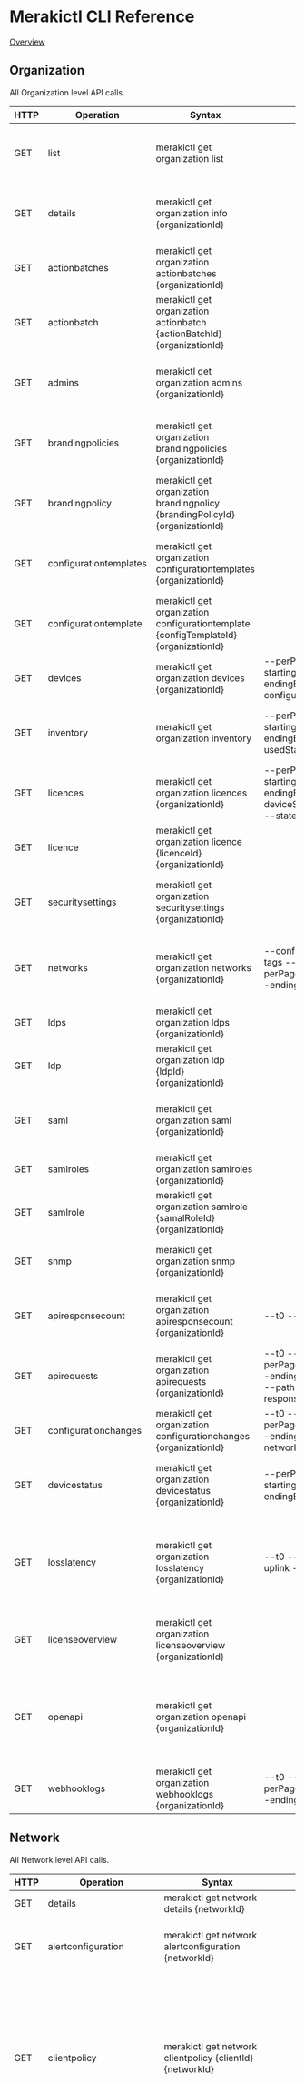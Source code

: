 # Merakictl CLI Reference 

[Overview](https://github.com/ddexterpark/merakictl/cmd/README.md)



## Organization

All Organization level API calls. 

 HTTP | Operation | Syntax | Filters | Description |
----- | --------- | ------ | ----------- | ----------- |
 GET  | list | merakictl get organization list | | List the organizations that the user has privileges on.
 GET  | details | merakictl get organization info {organizationId} | | List a specific organization that the user has privileges on. 
 GET  | actionbatches | merakictl get organization actionbatches {organizationId} | | Return The List Of Action Batches In The Organization.
 GET  | actionbatch | merakictl get organization actionbatch {actionBatchId} {organizationId} | | Return A Single Action Batch.
 GET  | admins | merakictl get organization admins {organizationId} | | List The Dashboard Administrators In This Organization.
 GET  | brandingpolicies | merakictl get organization brandingpolicies {organizationId} | | Return The Branding Policy IDs Of An Organization.
 GET  | brandingpolicy | merakictl get organization brandingpolicy {brandingPolicyId} {organizationId} | | Return The Branding Policies Of An Organization.
 GET  | configurationtemplates | merakictl get organization configurationtemplates {organizationId} | | List The Configuration Templates For This Organization.
 GET  | configurationtemplate | merakictl get organization configurationtemplate {configTemplateId} {organizationId} | | Return a Configuration Template For This Organization.
 GET  | devices | merakictl get organization devices {organizationId} | --perPage --startingAfter --endingBefore --configurationUpdatedAfter |  List the devices in an organization.
 GET  | inventory | merakictl get organization inventory |  --perPage --startingAfter --endingBefore --usedState --search | Return The Device Inventory For An Organization.
 GET  | licences | merakictl get organization licences {organizationId} | --perPage --startingAfter --endingBefore --deviceSerial --networkId --state | List The Licenses For An Organization.
 GET  | licence | merakictl get organization licence {licenceId} {organizationId} | | List A Single License For An Organization.
 GET  | securitysettings | merakictl get organization securitysettings {organizationId} | | Returns The Login Security Settings For An Organization.
 GET  | networks | merakictl get organization networks {organizationId} | --configTemplateId --tags --tagsFilterType --perPage --startingAfter --endingBefore | List the networks that the user has privileges on in an organization.
 GET  | ldps | merakictl get organization ldps {organizationId} | | List the SAML IdPs in your organization.
 GET  | ldp | merakictl get organization ldp {ldpId} {organizationId} | | List a SAML IdP in your organization.
 GET  | saml | merakictl get organization saml {organizationId} | | Returns the SAML SSO enabled settings for an organization.
 GET  | samlroles | merakictl get organization samlroles {organizationId} | | List the SAML roles for this organization.
 GET  | samlrole | merakictl get organization samlrole {samalRoleId} {organizationId} | | List a single SAML role for this organization.
 GET  | snmp | merakictl get organization snmp {organizationId} | | Return the SNMP settings for an organization.
 GET  | apiresponsecount | merakictl get organization apiresponsecount {organizationId} | --t0 --t1 --timespan | Return an aggregated overview of API requests data.
 GET  | apirequests | merakictl get organization apirequests {organizationId} | --t0 --t1 --timespan --perPage --startingAfter --endingBefore --adminId --path --method --responseCode --sourceIp | List the API requests made by an organization
 GET  | configurationchanges | merakictl get organization configurationchanges {organizationId} | --t0 --t1 --timespan --perPage --startingAfter --endingBefore --networkId --adminId | View the Change Log for your organization.
 GET  | devicestatus | merakictl get organization devicestatus {organizationId}  | --perPage --startingAfter --endingBefore | List the status of every Meraki device in the organization.
 GET  | losslatency | merakictl get organization losslatency {organizationId} | --t0 --t1 --timespan --uplink --ip | Return the uplink loss and latency for every MX in the organization from at latest 2 minutes ago.
 GET  | licenseoverview | merakictl get organization licenseoverview {organizationId} | | Return an overview of the license state for an organization.
 GET  | openapi | merakictl get organization openapi {organizationId} | | Return the OpenAPI 2.0 Specification of the organization's API documentation in JSON.
 GET  | webhooklogs | merakictl get organization webhooklogs {organizationId} | --t0 --t1 --timespan --perPage --startingAfter --endingBefore --url | Return the log of webhook POSTs sent.
 
 
## Network

All Network level API calls. 

 HTTP | Operation | Syntax | Filters | Description |
----- | --------- | ------ | ----------- | ----------- |
 GET  | details | merakictl get network details {networkId} | | Return a network.
 GET  | alertconfiguration | merakictl get network alertconfiguration {networkId} | | Return the alert configuration for this network.
 GET  | clientpolicy | merakictl get network clientpolicy {clientId} {networkId} | | Return the policy assigned to a client on the network. Clients can be identified by a client key or either the MAC or IP depending on whether the network uses Track-by-IP.
 GET  | clientsplashauthorization | merakictl get network clientsplashauthorization {clientId} {networkId} | | Return the splash authorization for a client, for each SSID they've associated with through splash. Only enabled SSIDs with Click-through splash enabled will be included. Clients can be identified by a client key or either the MAC or IP depending on whether the network uses Track-by-IP.
 GET  | devices | merakictl get network devices {networkId} | | List the devices in a network.
 GET  | firmwareupgrades | merakictl get network firmwareupgrades {networkId} | | Get current maintenance window for a network.
 GET  | floorplans | merakictl get network floorplans {networkId} | | List the floor plans that belong to your network.
 GET  | floorplan | merakictl get network floorplan {floorPlanId} {networkId} | | Find a floor plan by ID.
 GET  | grouppolicies | merakictl get network grouppolicies {networkId} | | List the group policies in a network.
 GET  | grouppolicy | merakictl get network grouppolicy {groupPolicyId} {networkId} | | Display a group policy.
 GET  | merakiauthusers | merakictl get network merakiauthusers {networkId} | | List the users configured under Meraki Authentication for a network (splash guest or RADIUS users for a wireless network, or client VPN users for a wired network).
 GET  | merakiauthuser | merakictl get network merakiauthuser {merakiAuthUserId} {networkId} | | Return the Meraki Auth splash guest, RADIUS, or client VPN user.
 GET  | mqttbrokers | merakictl get network mqttbrokers {networkId} | | List the MQTT brokers for this network.
 GET  | mqttbroker | merakictl get network mqttbroker {mqttBrokerId} {networkId} | | Return an MQTT broker.
 GET  | netflow | merakictl get network netflow {networkId} | | Return the NetFlow traffic reporting settings for a network.
 GET  | channelutilization | merakictl get network channelutilization {networkId} | --t0 --t1 --timespan --resolution --perPage --startingAfter --endingBefore | Get the channel utilization over each radio for all APs in a network.
 GET  | piikeys | merakictl get network piikeys {networkId} | --username --email --mac --serial --imei --bluetoothMac | List the keys required to access Personally Identifiable Information (PII) for a given identifier. Exactly one identifier will be accepted. If the organization contains org-wide Systems Manager users matching the key provided then there will be an entry with the key "0" containing the applicable keys.
 GET  | piirequests | merakictl get network piirequests {networkId} | | List the PII requests for this network or organization.
 GET  | piirequest | merakictl get network piirequest {requestId} {networkId} | | Return a PII request.
 GET  | smdevices | merakictl get network smdevices {networkId} | --username --email --mac --serial --imei --bluetoothMac  | Given a piece of Personally Identifiable Information (PII), return the Systems Manager device ID(s) associated with that identifier. These device IDs can be used with the Systems Manager API endpoints to retrieve device details. Exactly one identifier will be accepted.
 GET  | smowners | merakictl get network smowners {networkId} | --username --email --mac --serial --imei --bluetoothMac  | Given a piece of Personally Identifiable Information (PII), return the Systems Manager owner ID(s) associated with that identifier. These owner IDs can be used with the Systems Manager API endpoints to retrieve owner details. Exactly one identifier will be accepted.
 GET  | settings | merakictl get network settings {networkId} | | Return the settings for a network.
 GET  | snmp | merakictl get network snmp {networkId} | | Return the SNMP settings for a network.
 GET  | syslog | merakictl get network syslog {networkId} | | List the syslog servers for a network.
 GET  | trafficanalysis | merakictl get network trafficanalysis {networkId} | | Return the traffic analysis settings for a network.
 GET  | trafficshaping | merakictl get network trafficshaping {networkId} | | Returns the application categories for traffic shaping rules.
 GET  | dscp | merakictl get network dscp {networkId} | | Returns the available DSCP tagging options for your traffic shaping rules.
 GET  | httpservers | merakictl get network httpservers {networkId} | | List the HTTP servers for a network.
 GET  | httpserver | merakictl get network httpserver {httpServerId} {networkId} | | Return an HTTP server for a network.
 GET  | webhooktest | merakictl get network webhooktest {weebhookTestId} {networkId} | | Return the status of a webhook test for a network.
 GET  | bluetoothclients | merakictl get network bluetoothclients {networkId} | --t0 --t1 --timespan --perPage --startingAfter --endingBefore --includeConnectivityHistory | List the Bluetooth clients seen by APs in this network.
 GET  | bluetoothclient | merakictl get network bluetoothclient {bluetoothClientId} {networkId} | --includeConnectivityHistory --connectivityHistoryTimespan | Return a Bluetooth client. Bluetooth clients can be identified by their ID or their MAC.
 GET  | clienttraffichistory | merakictl get network clienttraffichistory {clientId} {networkId} | --perPage --startingAfter --endingBefore | Return the client's network traffic data over time. Usage data is in kilobytes. This endpoint requires detailed traffic analysis to be enabled on the Network-wide > General page. Clients can be identified by a client key or either the MAC or IP depending on whether the network uses Track-by-IP.
 GET  | clientusagehistory | merakictl get network clientusagehistory {clientId} {networkId} | | Return the client's daily usage history. Usage data is in kilobytes. Clients can be identified by a client key or either the MAC or IP depending on whether the network uses Track-by-IP.
 GET  | networkclients | merakictl get network networkclients {networkId} | --t0 --timespan --perPage --startingAfter --endingBefore | List the clients that have used this network in the timespan.
 GET  | clientidentifier | merakictl get network clientidentifier {clientId} {networkId} | | Return the client associated with the given identifier. Clients can be identified by a client key or either the MAC or IP depending on whether the network uses Track-by-IP.
 GET  | environmentalevents | merakictl get network environmentalevents {networkId} | --includedEventTypes[] --excludedEventTypes[] --sensorSerial --gatewaySerial --perPage --startingAfter --endingBefore | List the environmental events for the network.
 GET  | events | merakictl get network events {networkId} | --productType --includedEventTypes[] --excludedEventTypes[] --deviceMac --deviceSerial --deviceName --clientIp --clientMac --clientName --smDeviceMac --smDeviceName --perPage --startingAfter --endingBefore | List the events for the network.
 GET  | splashloginattempts | merakictl get network splashloginattempts {networkId} | --splashLoginAttempts --ssidNumber --loginIdentifier --timespan | List the splash login attempts for a network.
 GET  | traffic | merakictl get network traffic {networkId} | --t0 --timespan --deviceType | Return the traffic analysis data for this network. Traffic analysis with hostname visibility must be enabled on the network.


## Device

All Device level API calls. 

 HTTP | Operation | Syntax | Filters | Description |
----- | --------- | ------ | ----------- | ----------- |
 GET  | managementinterface | merakictl get device managementinterface {serial} | | Return the management interface settings for a device.
 GET  | device | merakictl get device details {serial} |  | Return a single device.
 GET  | clients | merakictl get device clients {serial} | --t0 --timespan | List the clients of a device, up to a maximum of a month ago. The usage of each client is returned in kilobytes. If the device is a switch, the switchport is returned; otherwise the switchport field is null.
 GET  | lldpcdp | merakictl get device lldpcdp {serial} | | List LLDP and CDP information for a device.
 GET  | uplinkloss | merakictl get device uplinkloss {serial} | --t0 --t1 --timespan --resolution --uplink --ip | Get the uplink loss percentage and latency in milliseconds for a wired network device.
 
 
 
## MX Appliance 
 
 All MX level API calls. 
 
  HTTP | Operation | Syntax | Filters | Description |
 ----- | --------- | ------ | ----------- | ----------- |
 GET  | connectivitymonitoringdestinations | merakictl get mx connectivitymonitoringdestinations {networkId} | | Return the connectivity testing destinations for an MX network.
 GET  | contentfilteringcategories | merakictl get mx contentfilteringcategories {networkId} | | List all available content filtering categories for an MX network.
 GET  | contentfiltering | merakictl get mx contentfiltering {networkId} | | Return the content filtering settings for an MX network.
 GET  | cellularfirewallrules | merakictl get mx cellularfirewallrules {networkId} | | Return the cellular firewall rules for an MX network.
 GET  | firewalledservices | merakictl get mx firewalledservices {networkId} | | List the appliance services and their accessibility rules.
 GET  | firewalledservice | merakictl get mx firewalledservice {service} {networkId} | | Return the accessibility settings of the given service ('ICMP', 'web', or 'SNMP').
 GET  | inboundfirewallrules | merakictl get mx inboundfirewallrules {networkId} | | Return the inbound firewall rules for an MX network.
 GET  | l3firewallrules | merakictl get mx l3firewallrules {networkId} | | Return the L3 firewall rules for an MX network.
 GET  | l7applicationcategories | merakictl get mx l7applicationcategories {networkId} | | Return the L7 firewall application categories and their associated applications for an MX network.
 GET  | l7firewallrules | merakictl get mx l7firewallrules {networkId} | | List the MX L7 firewall rules for an MX network.
 GET  | onetomanynatrules | merakictl get mx onetomanynatrules {networkId} | | Return the 1:Many NAT mapping rules for an MX network.
 GET  | onetoonenatrules | merakictl get mx onetoonenatrules {networkId} | | Return the 1:1 NAT mapping rules for an MX network.
 GET  | portforwardingrules | merakictl get mx portforwardingrules {networkId} | | Return the port forwarding rules for an MX network.
 GET  | ports | merakictl get mx ports {networkId} | | List per-port VLAN settings for all ports of a MX.
 GET  | port | merakictl get mx port {portId} {networkId} | | Return per-port VLAN settings for a single MX port.
 GET  | networkintrusion | merakictl get mx networkintrusion {networkId} | | Returns all supported intrusion settings for an MX network.
 GET  | organizationintrusion | merakictl get mx organizationintrusion {organizationId} | | Returns all supported intrusion settings for an organization.
 GET  | malware | merakictl get mx malware {networkId} | | Returns all supported malware settings for an MX network.
 GET  | settings | merakictl get mx settings {networkId} | | Return the appliance settings for a network.
 GET  | singlelan | merakictl get mx singlelan {networkId} | | Return single LAN configuration.
 GET  | staticroutes | merakictl get mx staticroutes {networkId} | | List the static routes for an MX or teleworker network.
 GET  | staticroute | merakictl get mx staticroute {staticRouteId} {networkId} | | Return a static route for an MX or teleworker network.
 GET  | customperformanceclasses | merakictl get mx customperformanceclasses {networkId} | | List all custom performance classes for an MX network.
 GET  | customperformanceclass | merakictl get mx customperformanceclass {customPerformanceClassId} {networkId} | | Return a custom performance class for an MX network.
 GET  | trafficshapingrules | merakictl get mx trafficshapingrules {networkId} | | Display the traffic shaping settings rules for an MX network.
 GET  | uplinkbandwidth | merakictl get mx uplinkbandwidth {networkId} | | Returns the uplink bandwidth settings for your MX network..
 GET  | uplinkselection | merakictl get mx uplinkselection {networkId} | | Show uplink selection settings for an MX network.
 GET  | trafficshaping | merakictl get mx trafficshaping {networkId} | | Display the traffic shaping settings for an MX network.
 GET  | vlanssettings | merakictl get mx vlanssettings {networkId} | | Returns the enabled status of VLANs for the network.
 GET  | vlans | merakictl get mx vlans {networkId} | | List the VLANs for an MX network.
 GET  | vlan | merakictl get mx vlan {vlanId} {networkId} | | Return a VLAN.
 GET  | sitetositevpn | merakictl get mx sitetositevpn {networkId} | | Return the site-to-site VPN settings of a network. Only valid for MX networks.
 GET  | thirdpartyvpnpeers | merakictl get mx thirdpartyvpnpeers {organizationId} | | Return the third party VPN peers for an organization.
 GET  | vpnfirewallrules | merakictl get mx vpnfirewallrules {organizationId} | | Return the firewall rules for an organization's site-to-site VPN.
 GET  | warmspare | merakictl get mx warmspare {networkId} | | Return MX warm spare settings.
 GET  | securityevents | merakictl get mx securityevents {clientId} {networkId} | --t0 --t1 --timespan --perPage --startingAfter --endingBefore --sortOrder | List the security events for a client. Clients can be identified by a client key or either the MAC or IP depending on whether the network uses Track-by-IP.
 GET  | dhcpsubnets | merakictl get mx dhcpsubnets {serial} | | Return the DHCP subnet information for an appliance.
 GET  | performance | merakictl get mx performance {serial} | | Return the performance score for a single MX. Only primary MX devices supported. If no data is available, a 204 error code is returned.
 GET  | networksecurityevents | merakictl get mx networksecurityevents {networkId} | --t0 --t1 --timespan --perPage --startingAfter --endingBefore --sortOrder | List the security events for a network.
 GET  | organizationsecurityevents | merakictl get mx organizationsecurityevents {organizationId} | --t0 --t1 --timespan --perPage --startingAfter --endingBefore --sortOrder | List the security events for an organization.
 GET  | uplinkstatuses | merakictl get mx uplinkstatuses {organizationId} | --perPage --startingAfter --endingBefore | List the uplink status of every Meraki MX and Z series appliances in the organization.
 GET  | vpnstats | merakictl get mx vpnstats {organizationId} | --perPage --startingAfter --endingBefore {networkId}s --t0 --t1 --timespan | Show VPN history stat for networks in an organization.
 GET  | vpnstatuses | merakictl get mx vpnstatuses {organizationId} | --perPage --startingAfter --endingBefore {networkId}s | Show VPN status for networks in an organization.


## Camera MV  
 
 All MV level API calls. 
 
  HTTP | Operation | Syntax | Filters | Description |
 ----- | --------- | ------ | ----------- | ----------- |
 GET  | qualityandretention | merakictl get mv qualityandretention {serial} | | Returns quality and retention settings for the given camera.
 GET  | qualityretentionprofiles | merakictl get mv qualityretentionprofiles {networkId} | | List the quality retention profiles for this network.
 GET  | qualityretentionprofile | merakictl get mv qualityretentionprofile {qualityRetentionProfileId} {networkId} | | Retrieve a single quality retention profile.
 GET  | schedules | merakictl get mv schedules  {networkId} | | Returns a list of all camera recording schedules.
 GET  | objectdetectionmodels | merakictl get mv objectdetectionmodels {serial} | | Returns the MV Sense object detection model list for the given camera.
 GET  | sense | merakictl get mv sense {serial} | | Returns sense settings for a given camera.
 GET  | videosettings | merakictl get mv videosettings {serial} | | Returns video settings for the given camera.
 GET  | videolink | merakictl get mv videolink {serial} | --timestamp | Returns video link to the specified camera. If a timestamp is supplied, it links to that timestamp.
 GET  | liveanalytics | merakictl get mv liveanalytics {serial} | | Returns live state from camera of analytics zones.
 GET  | analyticsoverview | merakictl get mv analyticsoverview {serial} | --t0 --t1 --timespan --objectType | Returns an overview of aggregate analytics data for a timespan.
 GET  | recentanalytics | merakictl get mv recentanalytics {serial} | --objectType | Returns most recent record for analytics zones.
 GET  | analyticszoneshistory | merakictl get mv analyticszoneshistory {zoneId} {serial} | --t0 --t1 --timespan --resolution --objectType | Return historical records for analytic zones.
 GET  | analyticszones | merakictl get mv analyticszones {serial} | | Returns all configured analytic zones for this camera.
 
 
## Cellular Gateway mg  
  
  All MG level API calls.
  
  HTTP | Operation | Syntax | Filters | Description |
 ----- | --------- | ------ | ----------- | ----------- |
 GET  | connectivitymonitor | merakictl get mg connectivitymonitor {networkId} | | Return the connectivity testing destinations for an MG network.
 GET  | dhcp | merakictl get mg dhcp {networkId} | | List common DHCP settings of MGs.
 GET  | lan | merakictl get mg lan {serial} | | Show the LAN Settings of a MG.
 GET  | portforwardingrules | merakictl get mg portforwardingrules {serial} | | Returns the port forwarding rules for a single MG.
 GET  | subnetpool | merakictl get mg subnetpool {networkId} | | Return the subnet pool and mask configured for MGs in the network.
 GET  | uplink | merakictl get mg uplink {networkId} | | Returns the uplink settings for your MG network.
 


## Switch MS  
 
 All MS level API calls. 
 
  HTTP | Operation | Syntax | Filters | Description |
 ----- | --------- | ------ | ----------- | ----------- |
  GET  | accesscontrollists | merakictl get ms accesscontrollists {networkId} | | Return the access control lists for a MS network.
  GET  | accesspolicies | merakictl get ms accesspolicies {networkId} | | List the access policies for a switch network. Only returns access policies with 'my RADIUS server' as authentication method.
  GET  | accesspolicy | merakictl get ms {accessPolicyNumber}  {networkId}| | Return a specific access policy for a switch network.
  GET  | switchportprofiles | merakictl get ms switchportprofile {configTemplateId} {profileId} {organizationId} | | Return all the ports of a switch profile.
  GET  | switchportsprofile | merakictl get ms switchportsprofile {configTemplateId} {profileId} {portId} {organizationId} | | Return a switch profile port.
  GET  | switchprofiles | merakictl get ms switchprofiles {configTemplateId} {organizationId} | | List the switch profiles for your switch template configuration.
  GET  | dhcpserverpolicy | merakictl get ms dhcpserverpolicy {networkId} | | Return the DHCP server policy.
  GET  | dscp | merakictl get ms dscp {networkId} | | Return the DSCP to CoS mappings.
  GET  | linkaggregations | merakictl get ms linkaggregations {networkId} | | List link aggregation groups.
  GET  | mtu | merakictl get ms mtu {networkId} | | Return the MTU configuration.
  GET  | portschedules | merakictl get ms portschedules {networkId} | | List switch port schedules.
  GET  | switchports | merakictl get ms ports {serial} | | List the switch ports for a switch.
  GET  | switchport | merakictl get ms port {portId} {serial}  | | Return a switch port.
  GET  | qosruleids | merakictl get ms qosruleids {networkId} | | Return the quality of service rule IDs by order in which they will be processed by the switch.
  GET  | qosrules | merakictl get ms qosrules {networkId} | | List quality of service rules.
  GET  | qosrule | merakictl get ms qosrule {qosRuleId} {networkId} | | Return a quality of service rule.
  GET  | dhcp | merakictl get ms dhcp interfaceId {serial} | | Return a layer 3 interface DHCP configuration for a switch.
  GET  | l3interfaces | merakictl get ms l3interfaces {serial} | | List layer 3 interfaces for a switch.
  GET  | l3interface | merakictl get ms l3interface {interfaceId} {serial} | | Return a layer 3 interface for a switch.
  GET  | rendezvouspoints | merakictl get ms rendezvouspoints {networkId} | | List multicast rendezvous points.
  GET  | rendezvouspoint | merakictl get ms rendezvouspoint {rendezvousPointId} {networkId} | | Return a multicast rendezvous point.
  GET  | multicast | merakictl get ms multicast {networkId} | | Return multicast settings for a network.
  GET  | ospf | merakictl get ms ospf {networkId} | | Return layer 3 OSPF routing configuration.
  GET  | staticroutes | merakictl get ms staticroutes {serial} | | List layer 3 static routes for a switch.
  GET  | staticroute | merakictl get ms staticroute {staticRouteId} {serial} | | Return a layer 3 static route for a switch.
  GET  | settings | merakictl get ms settings {networkId} | | Returns the switch network settings.
  GET  | stackdhcp | merakictl get ms stackdhcp {switchStackId} {interfaceId} {networkId} | | Return a layer 3 interface DHCP configuration for a switch stack.
  GET  | stackl3interfaces | merakictl get ms stackl3interfaces {switchStackId} {networkId}  | | List layer 3 interfaces for a switch stack.
  GET  | stackl3interface | merakictl get ms stackl3interface {switchStackId} {interfaceId} {networkId} | | Return a layer 3 interface from a switch stack.
  GET  | stackstaticroutes | merakictl get ms stackstaticroutes {switchStackId} {networkId} | | List layer 3 static routes for a switch stack.
  GET  | stackstaticroute | merakictl get ms stackstaticroute {switchStackId} {staticRouteId} {networkId}  | | Return a layer 3 static route for a switch stack.
  GET  | switchstacks | merakictl get ms switchstacks {networkId} | | List the switch stacks in a network.
  GET  | switchstack | merakictl get ms switchstack {switchStackId} {networkId} | | Show a switch stack.
  GET  | stormcontrol | merakictl get ms stormcontrol {networkId} | | Return the storm control configuration for a switch network.
  GET  | stp | merakictl get ms stp {networkId} | | storm control.
  GET  | warmspare | merakictl get ms warmspare {serial} | | Return warm spare configuration for a switch.
  GET  | packets | merakictl get ms packets {serial} | --t0 --timespan | Return the packet counters for all the ports of a switch.
  GET  | portsstatuses | merakictl get ms portsstatuses {serial} | --t0 --timespan  | Return the status for all the ports of a switch.




## Wireless MR  
 
 All MR level API calls. 
 
  HTTP | Operation | Syntax | Filters | Description |
 ----- | --------- | ------ | ----------- | ----------- |
  GET  | alternatemgmtinterface | merakictl get mr alternatemgmtinterface {networkId} | | Return alternate management interface and devices with IP assigned.
  GET  | bluetoothsettings | merakictl get mr bluetoothsettings {networkId} | | Return the Bluetooth settings for a network. Bluetooth settings must be enabled on the network.
  GET  | bluetoothdevicesettings | merakictl get mr bluetoothdevicesettings {serial} | | Return the bluetooth settings for a wireless device.
  GET  | radiosettings | merakictl get mr radiosettings {serial} | | Return the radio settings of a device.
  GET  | rfprofiles | merakictl get mr rfprofiles {networkId} | --includeTemplateProfiles | List the non-basic RF profiles for this network.
  GET  | rfprofile | merakictl get mr rfprofile {rfProfileId} {networkId} | | Return a RF profile.
  GET  | wirelesssettings | merakictl get mr wirelesssettings {networkId} | | Return the wireless settings for a network.
  GET  | l3FirewallRules | merakictl get mr l3FirewallRules {number} {networkId} | | Return the L3 firewall rules for an SSID on an MR network.
  GET  | l7FirewallRules | merakictl get mr l7FirewallRules {number} {networkId} | | Return the L7 firewall rules for an SSID on an MR network.
  GET  | identitypsks | merakictl get mr identitypsks {number} {networkId} | | List all Identity PSKs in a wireless network.
  GET  | identitypsk | merakictl get mr identitypsk {number} {identityPskId} {networkId} | | Return an Identity PSK.
  GET  | splashsettings | merakictl get mr splashsettings {number} {networkId}| | Display the splash page settings for the given SSID.
  GET  | trafficshapingrules | merakictl get mr trafficshapingrules {number} {networkId} | | Display the traffic shaping settings for a SSID on an MR network.
  GET  | ssids | merakictl get mr ssids {networkId} | | List the MR SSIDs in a network.
  GET  | ssid | merakictl get mr ssid {number} {networkId}| | Return a single MR SSID.
  GET  | airmarshal | merakictl get mr airmarshal {networkId} | --t0 --timespan | List Air Marshal scan results from a network.
  GET  | channelutilizationhistory | merakictl get mr channelutilizationhistory {networkId} | --t0 --t1 --timespan --resolution --autoResolution --clientId --deviceSerial --apTag --band | Return AP channel utilization over time for a device or network client.
  GET  | clientcounthistory | merakictl get mr clientcounthistory {networkId} | --t0 --t1 --timespan --resolution --autoResolution --clientId --deviceSerial --apTag --band --ssid | Return wireless client counts over time for a network, device, or network client.
  GET  | connectionstat | merakictl get mr connectionstat {networkId} | --t0 --t1 --timespan --band --ssid --vlan --apTag | Aggregated connectivity info for a given client on this network. Clients are identified by their MAC.
  GET  | connectionstats  | merakictl get mr connectionstats  {networkId} | --t0 --t1 --timespan --band --ssid --vlan --apTag  |  Aggregated connectivity info for this network, grouped by clients.
  GET  | connectivityevents | merakictl get mr connectivityevents {clientId} {networkId} | --perPage --startingAfter --endingBefore --t0 --t1 --timespan --types --includedSeverities --band --ssidNumber --deviceSerial | List the wireless connectivity events for a client within a network in the timespan.
  GET  | latencyhistory | merakictl get mr latencyhistory {clientId} {networkId} | --t0 --t1 --timespan --resolution | Return the latency history for a client. Clients can be identified by a client key or either the MAC or IP depending on whether the network uses Track-by-IP. The latency data is from a sample of 2% of packets and is grouped into 4 traffic categories: background, best effort, video, voice. Within these categories the sampled packet counters are bucketed by latency in milliseconds..
  GET  | latencystat | merakictl get mr latencystat {clientId} {networkId}| --t0 --t1 --timespan --band --ssid --vlan --apTag --fields | Aggregated latency info for a given client on this network. Clients are identified by their MAC.
  GET  | latencystats | merakictl get mr latencystats {networkId} | --t0 --t1 --timespan --band --ssid --vlan --apTag --fields | Aggregated latency info for this network, grouped by clients.
  GET  | deviceconnectionstats | merakictl get mr deviceconnectionstats {serial} | --t0 --t1 --timespan --band --ssid --vlan --apTag | Aggregated connectivity info for a given AP on this network.
  GET  | networkconnectionstats | merakictl get mr networkconnectionstats {networkId} | --t0 --t1 --timespan --band --ssid --vlan --apTag | Aggregated connectivity info for this network.
  GET  | dataratehistory | merakictl get mr dataratehistory {networkId} | --t0 --t1 --timespan --resolution --autoResolution --clientId --deviceSerial --apTag --band --ssid | Return PHY data rates over time for a network, device, or network client.
  GET  | connectionstats | merakictl get mr connectionstats {networkId} |--t0 --t1 --timespan --band --ssid --vlan --apTag | Aggregated connectivity info for this network, grouped by node.
  GET  | latencystats | merakictl get mr latencystats {networkId} | --t0 --t1 --timespan --band --ssid --vlan --apTag --fields | Aggregated latency info for this network, grouped by node.
  GET  | failedconnections | merakictl get mr failedconnections {networkId} | --t0 --t1 --timespan --band --ssid --vlan --apTag {serial} {clientId} | List of all failed client connection events on this network in a given time range.
  GET  | latencyhistory | merakictl get mr latencyhistory {networkId} | --t0 --t1 --timespan --resolution --autoResolution --clientId --deviceSerial --apTag --band --ssid --accessCategory | Return average wireless latency over time for a network, device, or network client.
  GET  | devicelatencystats | merakictl get mr latencystats {serial} | --t0 --t1 --timespan --band --ssid --vlan --apTag --fields | Aggregated latency info for a given AP on this network.
  GET  | networklatencystats | merakictl get mr networklatencystats {networkId} | --t0 --t1 --timespan --band --ssid --vlan --apTag --fields | Aggregated latency info for this network.
  GET  | meshstatuses | merakictl get mr meshstatuses {networkId} | --perPage --startingAfter --endingBefore | List wireless mesh statuses for repeaters.
  GET  | signalqualityhistory | merakictl get mr signalqualityhistory {networkId} | --t0 --t1 --timespan --resolution --autoResolution --clientId --deviceSerial --apTag --band --ssid | Return signal quality (SNR/RSSI) over time for a device or network client.
  GET  | status | merakictl get mr status {serial} | | Return the SSID statuses of an access point.
  GET  | usagehistory | merakictl get mr usagehistory {networkId} |  --t0 --t1 --timespan --resolution --autoResolution --clientId --deviceSerial --apTag --band --ssid | Return AP usage over time for a device or network client.



## SM  
 
 All SM level API calls. 
 
  HTTP | Operation | Syntax | Filters | Description |
 ----- | --------- | ------ | ----------- | ----------- |
  GET  | apnscert | merakictl get sm apnscert {organizationId} | | Get the organization's APNS certificate.
  GET  | bypassactivationlockattempts | merakictl get sm bypassactivationlockattempts {attemptId} {networkId} | | Bypass activation lock attempt status.
  GET  | certs | merakictl get sm certs {deviceId} {networkId} | | List the certs on a device.
  GET  | deviceprofiles | merakictl get sm deviceprofiles {deviceId} {networkId} | | Get the profiles associated with a device.
  GET  | networkadapters | merakictl get sm networkadapters {deviceId} {networkId} | | List the network adapters of a device.
  GET  | restrictions | merakictl get sm restrictions {deviceId} {networkId} | | List the restrictions on a device.
  GET  | securitycenters | merakictl get sm securitycenters {deviceId} {networkId} | | List the security centers on a device.
  GET  | softwares | merakictl get sm softwares {deviceId} {networkId} | | Get a list of softwares associated with a device.
  GET  | wlanlists | merakictl get sm wlanlists {deviceId} {networkId} | | List the saved SSID names on a device.
  GET  | devices | merakictl get sm devices {networkId} | --fields --wifiMacs --serials --ids --scope --perPage --startingAfter --endingBefore | List the devices enrolled in an SM network with various specified fields and filters.
  GET  | profiles | merakictl get sm profiles {networkId} | | List all profiles in a network.
  GET  | targetgroups | merakictl get sm targetgroups {networkId} | --withDetails | List the target groups in this network.
  GET  | targetgroup | merakictl get sm targetgroup {targetGroupId} {networkId} | --withDetails | Return a target group.
  GET  | deviceprofiles | merakictl get sm deviceprofiles {clientId} {networkId} | | Get the profiles associated with a user.
  GET  | softwares | merakictl get sm softwares {clientId} {networkId} | | Get a list of softwares associated with a user.
  GET  | users | merakictl get sm users {networkId} | --ids --usernames --emails --scope | List the owners in an SM network with various specified fields and filters.
  GET  | vppaccount | merakictl get sm vppaccount {vppAccountId} {organizationId} | | Get a hash containing the unparsed token of the VPP account with the given ID.
  GET  | vppaccounts | merakictl get sm vppaccounts {organizationId} | | List the VPP accounts in the organization.
  GET  | cellularusagehistory | merakictl get sm cellularusagehistory {deviceId} {networkId} | | Return the client's daily cellular data usage history. Usage data is in kilobytes.
  GET  | connectivity | merakictl get sm connectivity {deviceId} {networkId} | --perPage --startingAfter --endingBefore | Returns historical connectivity data (whether a device is regularly checking in to Dashboard).
  GET  | desktoplogs | merakictl get sm desktoplogs {deviceId} {networkId} | --perPage --startingAfter --endingBefore | Return historical records of various Systems Manager network connection details for desktop devices.
  GET  | devicecommandlogs | merakictl get sm devicecommandlogs {deviceId} {networkId} | --perPage --startingAfter --endingBefore | Return historical records of commands sent to Systems Manager devices. Note that this will include the name of the Dashboard user who initiated the command if it was generated by a Dashboard admin rather than the automatic behavior of the system; you may wish to filter this out of any reports.
  GET  | performancehistory | merakictl get sm performancehistory {deviceId} {networkId} | --perPage --startingAfter --endingBefore | Return historical records of various Systems Manager client metrics for desktop devices.


## Insight  
 
 All Insight level API calls. 
 
  HTTP | Operation | Syntax | Filters | Description |
 ----- | --------- | ------ | ----------- | ----------- |
  GET  | monitoredmediaservers | merakictl get insight monitoredmediaservers {organizationId} | | List the monitored media servers for this organization. Only valid for organizations with Meraki Insight.
  GET  | monitoredmediaserver | merakictl get insight monitoredmediaserver {monitoredMediaServerId} {organizationId} | | Return a monitored media server for this organization. Only valid for organizations with Meraki Insight.
